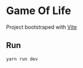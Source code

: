 # Game Of Life

Project bootstraped with [Vite](https://github.com/vitejs/vite)

## Run

```bash
yarn run dev
```
